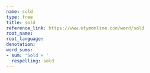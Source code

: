 ```yaml
---
name: sold
type: free
title: sold
reference_link: https://www.etymonline.com/word/sold
root_name: 
root_language: 
denotation: 
word_sums:
- sum: 'Sold + '
  respelling: sold
---
```

